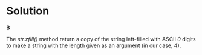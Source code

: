# Solution

**B**

The *str.zfill()* method return a copy of the string left-filled with ASCII *0* digits to make
a string with the length given as an argument (in our case, 4).

